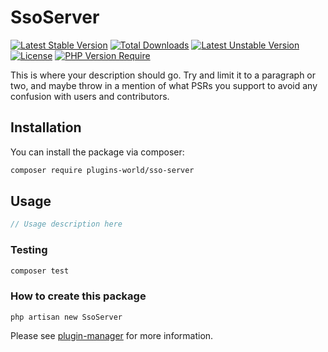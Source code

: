 # SsoServer

[![Latest Stable Version](http://poser.pugx.org/plugins-world/sso-server/v)](https://packagist.org/packages/plugins-world/sso-server)
[![Total Downloads](http://poser.pugx.org/plugins-world/sso-server/downloads)](https://packagist.org/packages/plugins-world/sso-server)
[![Latest Unstable Version](http://poser.pugx.org/plugins-world/sso-server/v/unstable)](https://packagist.org/packages/plugins-world/sso-server) [![License](http://poser.pugx.org/plugins-world/sso-server/license)](https://packagist.org/packages/plugins-world/sso-server)
[![PHP Version Require](http://poser.pugx.org/plugins-world/sso-server/require/php)](https://packagist.org/packages/plugins-world/sso-server)

This is where your description should go. Try and limit it to a paragraph or two, and maybe throw in a mention of what PSRs you support to avoid any confusion with users and contributors.

## Installation

You can install the package via composer:

```bash
composer require plugins-world/sso-server
```

## Usage

``` php
// Usage description here
```

### Testing

``` bash
composer test
```

### How to create this package

`php artisan new SsoServer`

Please see [plugin-manager](https://github.com/plugins-world/plugin-manager) for more information.
